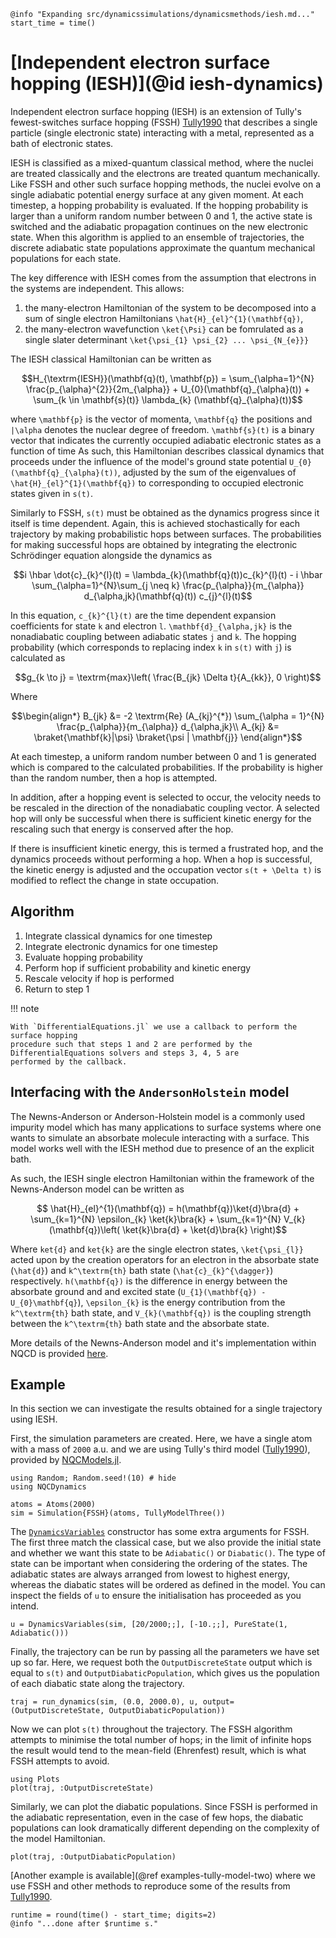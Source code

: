 ```@setup logging
@info "Expanding src/dynamicssimulations/dynamicsmethods/iesh.md..."
start_time = time()
```
# [Independent electron surface hopping (IESH)](@id iesh-dynamics)

Independent electron surface hopping (IESH) is an extension of Tully's fewest-switches surface hopping (FSSH) [Tully1990](@cite) that
describes a single particle (single electronic state) interacting with a metal, represented as a bath of electronic states.

IESH is classified as a mixed-quantum classical method, where the nuclei are treated classically and the electrons are treated quantum mechanically. Like FSSH and other such surface hopping methods, the nuclei evolve on a single adiabatic potential energy surface at any given moment. At each timestep, a hopping probability is evaluated. If the hopping probability is larger than a uniform random number between 0 and 1, the active state is switched and the adiabatic propagation continues on the new electronic state.
When this algorithm is applied to an ensemble of trajectories, the discrete adiabatic state populations approximate the quantum mechanical populations for each state.

The key difference with IESH comes from the assumption that electrons in the systems are independent. This allows:
 1. the many-electron Hamiltonian of the system to be decomposed into a sum of single electron Hamiltonians ``\hat{H}_{el}^{1}(\mathbf{q})``,
 2. the many-electron wavefunction ``\ket{\Psi}`` can be fomrulated as a single slater determinant ``\ket{\psi_{1} \psi_{2} ... \psi_{N_{e}}}``


The IESH classical Hamiltonian can be written as
```math
H_{\textrm{IESH}}(\mathbf{q}(t), \mathbf{p}) = \sum_{\alpha=1}^{N} \frac{p_{\alpha}^{2}}{2m_{\alpha}} + U_{0}(\mathbf{q}_{\alpha}(t)) + \sum_{k \in \mathbf{s}(t)} \lambda_{k} (\mathbf{q}_{\alpha}(t))
```
where ``\mathbf{p}`` is the vector of momenta, ``\mathbf{q}`` the positions and ``|\alpha`` denotes the nuclear degree of freedom.
``\mathbf{s}(t)`` is a binary vector that indicates the currently occupied adiabatic electronic states as a function of time
As such, this Hamiltonian describes classical dynamics that proceeds under the influence
of the model's ground state potential ``U_{0}(\mathbf{q}_{\alpha}(t))``, adjusted by the sum of the eigenvalues of ``\hat{H}_{el}^{1}(\mathbf{q})`` to corresponding to occupied electronic states given in ``s(t)``.

Similarly to FSSH, ``s(t)`` must be obtained as the dynamics progress since it itself is time dependent. Again, this is achieved stochastically for each trajectory by making probabilistic hops between surfaces.
The probabilities for making successful hops are obtained by integrating the electronic Schrödinger equation alongside the dynamics as
```math
i \hbar \dot{c}_{k}^{l}(t) = \lambda_{k}(\mathbf{q}(t))c_{k}^{l}(t) - i \hbar \sum_{\alpha=1}^{N}\sum_{j \neq k} \frac{p_{\alpha}}{m_{\alpha}} d_{\alpha,jk}(\mathbf{q}(t)) c_{j}^{l}(t)
```
In this equation, ``c_{k}^{l}(t)`` are the time dependent expansion coefficients for state ``k`` and electron ``l``.
``\mathbf{d}_{\alpha,jk}`` is the nonadiabatic coupling between adiabatic states ``j`` and ``k``.
The hopping probability (which corresponds to replacing index ``k`` in ``s(t)`` with ``j``) is calculated as
```math
g_{k \to j} = \textrm{max}\left( \frac{B_{jk} \Delta t}{A_{kk}}, 0 \right)
```
Where
```math
\begin{align*}
    B_{jk} &= -2 \textrm{Re} (A_{kj}^{*}) \sum_{\alpha = 1}^{N} \frac{p_{\alpha}}{m_{\alpha}} d_{\alpha,jk}\\
    A_{kj} &= \braket{\mathbf{k}|\psi} \braket{\psi | \mathbf{j}}  
\end{align*}
```
At each timestep, a uniform random number between 0 and 1 is generated which is compared to the calculated probabilities. If the probability is higher than the random number, then a hop is attempted.

In addition, after a hopping event is selected to occur, the velocity needs to be rescaled in the direction of the nonadiabatic coupling vector. A selected hop will only be successful when there is sufficient kinetic energy for the rescaling such that energy is conserved after the hop.

If there is insufficient kinetic energy, this is termed a frustrated hop, and the dynamics proceeds without performing a hop. When a hop is successful, the kinetic energy is adjusted and the occupation vector ``s(t + \Delta t)`` is modified to reflect the change in state occupation.

## Algorithm

1. Integrate classical dynamics for one timestep
2. Integrate electronic dynamics for one timestep
3. Evaluate hopping probability
4. Perform hop if sufficient probability and kinetic energy
5. Rescale velocity if hop is performed
6. Return to step 1

!!! note

    With `DifferentialEquations.jl` we use a callback to perform the surface hopping
    procedure such that steps 1 and 2 are performed by the DifferentialEquations solvers and steps 3, 4, 5 are
    performed by the callback.

## Interfacing with the `AndersonHolstein` model

The Newns-Anderson or Anderson-Holstein model is a commonly used impurity model which has many applications to surface systems where one wants to simulate an absorbate molecule interacting with a surface. This model works well with the IESH method due to presence of an the explicit bath. 

As such, the IESH single electron Hamiltonian within the framework of the Newns-Anderson model can be written as
```math
    \hat{H}_{el}^{1}(\mathbf{q}) = h(\mathbf{q})\ket{d}\bra{d} + \sum_{k=1}^{N} \epsilon_{k} \ket{k}\bra{k} + \sum_{k=1}^{N} V_{k}(\mathbf{q})\left( \ket{k}\bra{d} + \ket{d}\bra{k} \right)
```
Where ``ket{d}`` and ``ket{k}`` are the single electron states, ``\ket{\psi_{l}}`` acted upon by the creation operators for an electron in the absorbate state (``\hat{d}``) and ``k^\textrm{th}`` bath state (``\hat{c}_{k}^{\dagger}``) respectively.
``h(\mathbf{q})`` is the difference in energy between the absorbate ground and and excited state (``U_{1}(\mathbf{q}) - U_{0}\mathbf{q}``), ``\epsilon_{k}`` is the energy contribution from the ``k^\textrm{th}`` bath state, and ``V_{k}(\mathbf{q})`` is the coupling strength between the ``k^\textrm{th}`` bath state and the absorbate state.

More details of the Newns-Anderson model and it's implementation within NQCD is provided [here](../../NQCModels/systembathmodels.md).

## Example

In this section we can investigate the results obtained for a single trajectory using IESH.

First, the simulation parameters are created. Here, we have a single atom with a mass of
`2000` a.u. and we are using Tully's third model ([Tully1990](@cite)), provided by [NQCModels.jl](@ref).
```@example fssh
using Random; Random.seed!(10) # hide
using NQCDynamics

atoms = Atoms(2000)
sim = Simulation{FSSH}(atoms, TullyModelThree())
```

The [`DynamicsVariables`](@ref) constructor has some extra arguments for FSSH.
The first three match the classical case, but we also provide the initial state and
whether we want this state to be `Adiabatic()` or `Diabatic()`.
The type of state can be important when considering the ordering of the states.
The adiabatic states are always arranged from lowest to highest energy, whereas the diabatic
states will be ordered as defined in the model.
You can inspect the fields of `u` to ensure the initialisation has proceeded as you intend.
```@example fssh
u = DynamicsVariables(sim, [20/2000;;], [-10.;;], PureState(1, Adiabatic()))
```

Finally, the trajectory can be run by passing all the parameters we have set up so far.
Here, we request both the `OutputDiscreteState` output which is equal to ``s(t)`` and 
`OutputDiabaticPopulation`, which gives us the population of each diabatic state along the trajectory.
```@example fssh
traj = run_dynamics(sim, (0.0, 2000.0), u, output=(OutputDiscreteState, OutputDiabaticPopulation))
```

Now we can plot ``s(t)`` throughout the trajectory. The FSSH algorithm attempts to minimise
the total number of hops; in the limit of infinite hops the result would tend to the
mean-field (Ehrenfest) result, which is what FSSH attempts to avoid.
```@example fssh
using Plots
plot(traj, :OutputDiscreteState)
```

Similarly, we can plot the diabatic populations. Since FSSH is performed in the adiabatic
representation, even in the case of few hops, the diabatic populations can look dramatically
different depending on the complexity of the model Hamiltonian. 
```@example fssh
plot(traj, :OutputDiabaticPopulation)
```

[Another example is available](@ref examples-tully-model-two) where we use FSSH and other
methods to reproduce some of the results from [Tully1990](@cite).
```@setup logging
runtime = round(time() - start_time; digits=2)
@info "...done after $runtime s."
```
